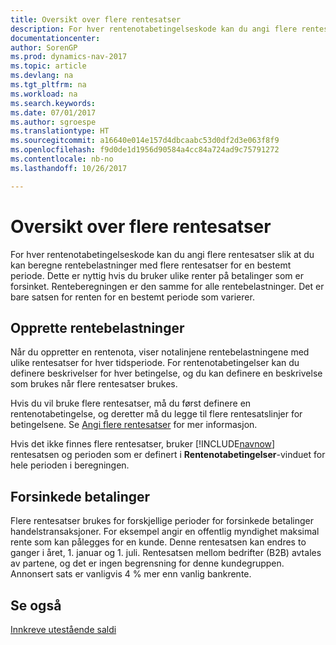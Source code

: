 ```yaml
---
title: Oversikt over flere rentesatser
description: For hver rentenotabetingelseskode kan du angi flere rentesatser slik at du kan beregne rentebelastninger med flere rentesatser for en bestemt periode.
documentationcenter: 
author: SorenGP
ms.prod: dynamics-nav-2017
ms.topic: article
ms.devlang: na
ms.tgt_pltfrm: na
ms.workload: na
ms.search.keywords: 
ms.date: 07/01/2017
ms.author: sgroespe
ms.translationtype: HT
ms.sourcegitcommit: a16640e014e157d4dbcaabc53d0df2d3e063f8f9
ms.openlocfilehash: f9d0de1d1956d90584a4cc84a724ad9c75791272
ms.contentlocale: nb-no
ms.lasthandoff: 10/26/2017

---
```

# <a name="multiple-interest-rates-overview"></a>Oversikt over flere rentesatser
For hver rentenotabetingelseskode kan du angi flere rentesatser slik at du kan beregne rentebelastninger med flere rentesatser for en bestemt periode. Dette er nyttig hvis du bruker ulike renter på betalinger som er forsinket. Renteberegningen er den samme for alle rentebelastninger. Det er bare satsen for renten for en bestemt periode som varierer.  

## <a name="creating-finance-charges"></a>Opprette rentebelastninger  
Når du oppretter en rentenota, viser notalinjene rentebelastningene med ulike rentesatser for hver tidsperiode. For rentenotabetingelser kan du definere beskrivelser for hver betingelse, og du kan definere en beskrivelse som brukes når flere rentesatser brukes.  

Hvis du vil bruke flere rentesatser, må du først definere en rentenotabetingelse, og deretter må du legge til flere rentesatslinjer for betingelsene. Se [Angi flere rentesatser](how-to-set-up-multiple-interest-rates.md) for mer informasjon.  

Hvis det ikke finnes flere rentesatser, bruker [!INCLUDE[navnow](../../includes/navnow_md.md)] rentesatsen og perioden som er definert i **Rentenotabetingelser**-vinduet for hele perioden i beregningen.  

## <a name="delayed-payments"></a>Forsinkede betalinger  
 Flere rentesatser brukes for forskjellige perioder for forsinkede betalinger handelstransaksjoner. For eksempel angir en offentlig myndighet maksimal rente som kan pålegges for en kunde. Denne rentesatsen kan endres to ganger i året, 1. januar og 1. juli. Rentesatsen mellom bedrifter (B2B) avtales av partene, og det er ingen begrensning for denne kundegruppen. Annonsert sats er vanligvis 4 % mer enn vanlig bankrente.  

## <a name="see-also"></a>Se også  
 [Innkreve utestående saldi](../../receivables-collect-outstanding-balances.md)

